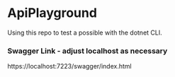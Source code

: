 # ApiPlayground

Using this repo to test a possible with the dotnet CLI. 

### Swagger Link - adjust localhost as necessary
https://localhost:7223/swagger/index.html
